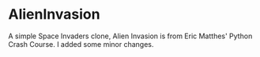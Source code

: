 # AlienInvasion

A simple Space Invaders clone, Alien Invasion is from Eric Matthes' Python Crash Course. I added some minor changes.
